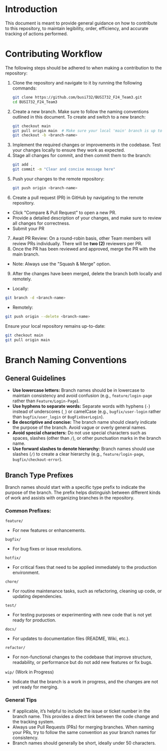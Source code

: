 # Introduction

This document is meant to provide general guidance on how to contribute to this repository, to maintain legibility, order, efficiency, and accurate tracking of actions performed. 
# Contributing Workflow
The following steps should be adhered to when making a contribution to the repository:
1. Clone the repository and navigate to it by running the following commands:
     ```bash
     git clone https://github.com/busi732/BUSI732_F24_Team3.git
     cd BUSI732_F24_Team3
     ```
2. Create a new branch. Make sure to follow the naming conventions outlined in this document. To create and switch to a new branch:
    ```bash
    git checkout main
    git pull origin main  # Make sure your local 'main' branch is up to date
    git checkout -b <branch-name>
    ```
3. Implement the required changes or improvements in the codebase. Test your changes locally to ensure they work as expected.
4. Stage all changes for commit, and then commit them to the branch:
    ```bash
    git add .
    git commit -m "Clear and concise message here"
5. Push your changes to the remote repository:
    ```bash
    git push origin <branch-name>
    ```
6. Create a pull request (PR) in GitHub by navigating to the remote repository.
  - Click "Compare & Pull Request" to open a new PR.
  - Provide a detailed description of your changes, and make sure to review all changes for correctness.
  - Submit your PR
7. Await PR Review: On a round-robin basis, other Team members will review PRs individually. There will be **two (2)** reviewers per PR.
8. Once the PR has been reviewed and approved, merge the PR with the main branch.
  - Note: Always use the "Squash & Merge" option.
9. After the changes have been merged, delete the branch both locally and remotely.
  - Locally:
  ```bash
  git branch -d <branch-name>
  ```
  - Remotely:
  ```bash
  git push origin --delete <branch-name>
  ```
  
Ensure your local repository remains up-to-date:
```bash
git checkout main
git pull origin main
```

# Branch Naming Conventions

## General Guidelines
- **Use lowercase letters:** Branch names should be in lowercase to maintain consistency and avoid confusion (e.g., `feature/login-page` rather than `Feature/Login-Page`).
- **Use hyphens to separate words:** Separate words with hyphens (`-`) instead of underscores (`_`) or camelCase (e.g., `bugfix/user-login` rather than `bugfix/user_login` or `BugFixUserLogin`).
- **Be descriptive and concise:** The branch name should clearly indicate the purpose of the branch. Avoid vague or overly general names.
- **Avoid special characters:** Do not use special characters such as spaces, slashes (other than `/`), or other punctuation marks in the branch name.
- **Use forward slashes to denote hierarchy:** Branch names should use slashes (`/`) to create a clear hierarchy (e.g., `feature/login-page`, `bugfix/checkout-error`).

## Branch Type Prefixes
Branch names should start with a specific type prefix to indicate the purpose of the branch. The prefix helps distinguish between different kinds of work and assists with organizing branches in the repository.

### Common Prefixes:
`feature/`
- For new features or enhancements.

`bugfix/`
- For bug fixes or issue resolutions.

`hotfix/`
- For critical fixes that need to be applied immediately to the production environment.

`chore/`
- For routine maintenance tasks, such as refactoring, cleaning up code, or updating dependencies.

`test/`
- For testing purposes or experimenting with new code that is not yet ready for production.

`docs/`
- For updates to documentation files (README, Wiki, etc.).

`refactor/`
- For non-functional changes to the codebase that improve structure, readability, or performance but do not add new features or fix bugs.

`wip/` (Work in Progress)
- Indicate that the branch is a work in progress, and the changes are not yet ready for merging.

### General Tips
- If applicable, it’s helpful to include the issue or ticket number in the branch name. This provides a direct link between the code change and the tracking system.
- Always use Pull Requests (PRs) for merging branches. When naming your PRs, try to follow the same convention as your branch names for consistency.
- Branch names should generally be short, ideally under 50 characters.

